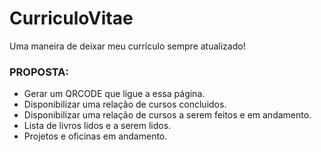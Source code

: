 # CurriculoVitae
Uma maneira de deixar meu currículo sempre atualizado!

### PROPOSTA:
<ul>
  <li>Gerar um QRCODE que ligue a essa página.</li>
  <li>Disponibilizar uma relação de cursos concluidos.</li>
  <li>Disponibilizar uma relação de cursos a serem feitos e em andamento.</li>
  <li>Lista de livros lidos e a serem lidos.</li>
  <li>Projetos e oficinas em andamento.</li>
</ul>
